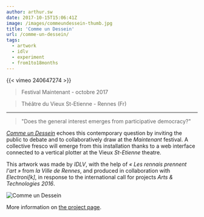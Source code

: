 ```yaml
---
author: arthur.sw
date: 2017-10-15T15:06:41Z
image: /images/commeundessein-thumb.jpg
title: 'Comme un Dessein'
url: /comme-un-dessein/
tags:
  - artwork
  - idlv
  - experiment
  - from1to18months
---
```


{{< vimeo 240647274 >}}

> Festival Maintenant - octobre 2017

> Théâtre du Vieux St-Etienne - Rennes (Fr)

---

> "Does the general interest emerges from participative democracy?"

*[Comme un Dessein](https://commeundessein.co/)* echoes this contemporary question by inviting the public to debate and to collaboratively draw at the _Maintenant_ festival. A collective fresco will emerge from this installation thanks to a web interface connected to a vertical plotter at the Vieux _St-Etienne_ theatre.

This artwork was made by _IDLV_, with the help of _« Les rennais prennent l'art »_ from _la Ville de Rennes_, and produced in collaboration with _Electroni[k]_, in response to the international call for projects _Arts & Technologies 2016_.

![Comme un Dessein](/images/commeundessein.jpg)

More information on [the project page](http://idlv.co/comme-un-dessein/).